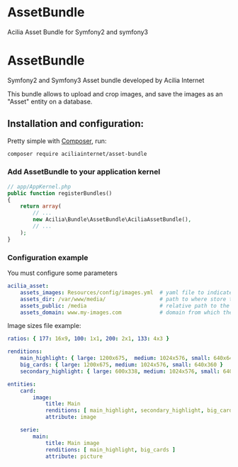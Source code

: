 # AssetBundle
Acilia Asset Bundle for Symfony2 and symfony3

# AssetBundle

Symfony2 and Symfony3 Asset bundle developed by Acilia Internet

This bundle allows to upload and crop images, and save the images as an "Asset" entity on a database.

## Installation and configuration:

Pretty simple with [Composer](http://packagist.org), run:

```sh
composer require aciliainternet/asset-bundle
```

### Add AssetBundle to your application kernel

```php
// app/AppKernel.php
public function registerBundles()
{
    return array(
        // ...
        new Acilia\Bundle\AssetBundle\AciliaAssetBundle(),
        // ...
    );
}
```

<a name="configuration"></a>

### Configuration example

You must configure some parameters

```yaml
acilia_asset:
    assets_images: Resources/config/images.yml  # yaml file to indicate ratios and sizes
    assets_dir: /var/www/media/                 # path to where store the images uploaded
    assets_public: /media                       # relative path to the images on the web server (default /media)
    assets_domain: www.my-images.com            # domain from which the images can be access
```

Image sizes file example:
```yaml
ratios: { 177: 16x9, 100: 1x1, 200: 2x1, 133: 4x3 }

renditions:
    main_highlight: { large: 1200x675,  medium: 1024x576, small: 640x640 }
    big_cards: { large: 1200x675, medium: 1024x576, small: 640x360 }
    secondary_highlight: { large: 600x338, medium: 1024x576, small: 640x360 }

entities:
    card:
        image:
            title: Main
            renditions: [ main_highlight, secondary_highlight, big_cards ]
            attribute: image

    serie:
        main:
            title: Main image
            renditions: [ main_highlight, big_cards ]
            attribute: picture
```